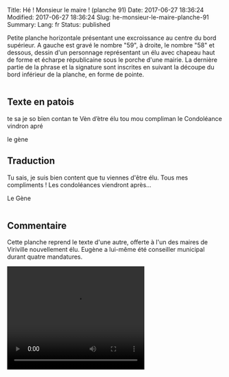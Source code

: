 Title: Hé ! Monsieur le maire ! (planche 91)
Date: 2017-06-27 18:36:24
Modified: 2017-06-27 18:36:24
Slug: he-monsieur-le-maire-planche-91
Summary: 
Lang: fr
Status: published

Petite planche horizontale présentant une excroissance au centre du bord supérieur. A gauche est gravé le nombre "59", à droite, le nombre "58" et dessous, dessin d'un personnage représentant un élu avec chapeau haut de forme et écharpe républicaine sous le porche d'une mairie. La dernière partie de la phrase et la signature sont inscrites en suivant la découpe du bord inférieur de la planche, en forme de pointe.


<figure class="image-block" style="float: center;">
  <img alt="" src="{static}/images/planche_91.png">
  <figcaption style="max-width: 720px"></figcaption>
</figure>

## Texte en patois
te sa je so bïen contan te Vèn d’ètre élu tou mou compliman   le Condoléance vindron apré

le gène

## Traduction
Tu sais, je suis bien content que tu viennes d'être élu. Tous mes compliments ! Les condoléances viendront après...

Le Gène

<figure class="image-block" style="float: center;">
  <img alt="" src="{static}/images/planche_91_dessin.png">
  <figcaption style="max-width: 255px"></figcaption>
</figure>


## Commentaire
Cette planche reprend le texte d'une autre, offerte à l'un des maires de Viriville nouvellement élu. Eugène a lui-même été conseiller municipal durant quatre mandatures.


<video width="320" height="240" controls>
  <source src="{static}/videos/video_91.mp4" type="video/mp4">
</video>

